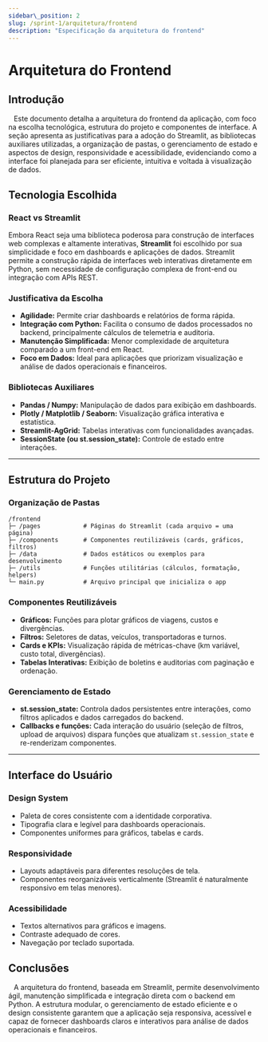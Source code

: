 ```yaml
---
sidebar\_position: 2
slug: /sprint-1/arquitetura/frontend
description: "Especificação da arquitetura do frontend"
---
```


# Arquitetura do Frontend

## Introdução
&ensp; Este documento detalha a arquitetura do frontend da aplicação, com foco na escolha tecnológica, estrutura do projeto e componentes de interface. A seção apresenta as justificativas para a adoção do Streamlit, as bibliotecas auxiliares utilizadas, a organização de pastas, o gerenciamento de estado e aspectos de design, responsividade e acessibilidade, evidenciando como a interface foi planejada para ser eficiente, intuitiva e voltada à visualização de dados.

## Tecnologia Escolhida

### React vs Streamlit

Embora React seja uma biblioteca poderosa para construção de interfaces web complexas e altamente interativas, **Streamlit** foi escolhido por sua simplicidade e foco em dashboards e aplicações de dados. Streamlit permite a construção rápida de interfaces web interativas diretamente em Python, sem necessidade de configuração complexa de front-end ou integração com APIs REST.

### Justificativa da Escolha

* **Agilidade:** Permite criar dashboards e relatórios de forma rápida.
* **Integração com Python:** Facilita o consumo de dados processados no backend, principalmente cálculos de telemetria e auditoria.
* **Manutenção Simplificada:** Menor complexidade de arquitetura comparado a um front-end em React.
* **Foco em Dados:** Ideal para aplicações que priorizam visualização e análise de dados operacionais e financeiros.

### Bibliotecas Auxiliares

* **Pandas / Numpy:** Manipulação de dados para exibição em dashboards.
* **Plotly / Matplotlib / Seaborn:** Visualização gráfica interativa e estatística.
* **Streamlit-AgGrid:** Tabelas interativas com funcionalidades avançadas.
* **SessionState (ou st.session\_state):** Controle de estado entre interações.

---

## Estrutura do Projeto

### Organização de Pastas

```
/frontend
├─ /pages            # Páginas do Streamlit (cada arquivo = uma página)
├─ /components       # Componentes reutilizáveis (cards, gráficos, filtros)
├─ /data             # Dados estáticos ou exemplos para desenvolvimento
├─ /utils            # Funções utilitárias (cálculos, formatação, helpers)
└─ main.py           # Arquivo principal que inicializa o app
```

### Componentes Reutilizáveis

* **Gráficos:** Funções para plotar gráficos de viagens, custos e divergências.
* **Filtros:** Seletores de datas, veículos, transportadoras e turnos.
* **Cards e KPIs:** Visualização rápida de métricas-chave (km variável, custo total, divergências).
* **Tabelas Interativas:** Exibição de boletins e auditorias com paginação e ordenação.

### Gerenciamento de Estado

* **st.session\_state:** Controla dados persistentes entre interações, como filtros aplicados e dados carregados do backend.
* **Callbacks e funções:** Cada interação do usuário (seleção de filtros, upload de arquivos) dispara funções que atualizam `st.session_state` e re-renderizam componentes.

---

## Interface do Usuário

### Design System

* Paleta de cores consistente com a identidade corporativa.
* Tipografia clara e legível para dashboards operacionais.
* Componentes uniformes para gráficos, tabelas e cards.

### Responsividade

* Layouts adaptáveis para diferentes resoluções de tela.
* Componentes reorganizáveis verticalmente (Streamlit é naturalmente responsivo em telas menores).

### Acessibilidade

* Textos alternativos para gráficos e imagens.
* Contraste adequado de cores.
* Navegação por teclado suportada.

## Conclusões
&ensp; A arquitetura do frontend, baseada em Streamlit, permite desenvolvimento ágil, manutenção simplificada e integração direta com o backend em Python. A estrutura modular, o gerenciamento de estado eficiente e o design consistente garantem que a aplicação seja responsiva, acessível e capaz de fornecer dashboards claros e interativos para análise de dados operacionais e financeiros.